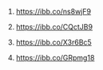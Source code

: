 1. https://ibb.co/ns8wjF9

2. https://ibb.co/CQctJB9

3. https://ibb.co/X3r6Bc5

4. https://ibb.co/GRpmg18